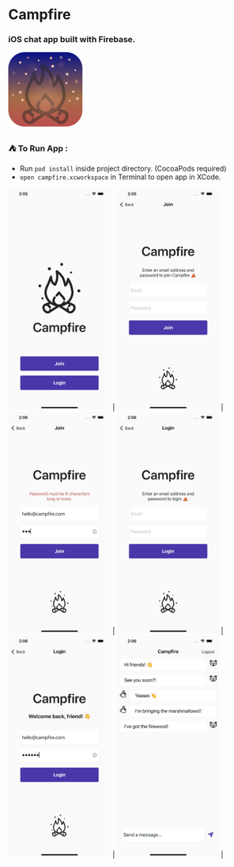 #  Campfire

### iOS chat app built with Firebase.

<img src="Campfire/Assets.xcassets/CampfireAppIcon.imageset/CampfireAppIcon.png" alt="Campfire Chat App Icon" width="150" height="150"/>

### **⛺️ To Run App :** 
- Run `pod install` inside project directory. (CocoaPods required)
- `open campfire.xcworkspace` in Terminal to open app in XCode.

<img src="Campfire/Assets.xcassets/Screenshots/0.imageset/0.png" alt="main screen" width="207" height="448"/> |
<img src="Campfire/Assets.xcassets/Screenshots/1.imageset/1.png" alt="main screen" width="207" height="448"/> |
<img src="Campfire/Assets.xcassets/Screenshots/2.imageset/2.png" alt="main screen" width="207" height="448"/> |
<img src="Campfire/Assets.xcassets/Screenshots/3.imageset/3.png" alt="main screen" width="207" height="448"/> |
<img src="Campfire/Assets.xcassets/Screenshots/4.imageset/4.png" alt="main screen" width="207" height="448"/> |
<img src="Campfire/Assets.xcassets/Screenshots/5.imageset/5.png" alt="main screen" width="207" height="448"/> |
